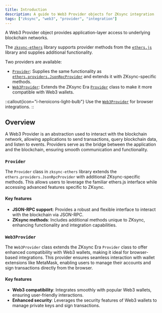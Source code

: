 ```yaml
---
title: Introduction
description: A guide to Web3 Provider objects for ZKsync integration
tags: ["zksync", "web3", "provider", "integration"]
---
```


A Web3 Provider object provides application-layer access to underlying blockchain networks.

The [`zksync-ethers`](https://www.npmjs.com/package/zksync-ethers/v/5.0.0) library supports provider methods from
the [`ethers.js`](https://docs.ethers.io/v5/api/providers) library and supplies additional functionality.

Two providers are available:

- [`Provider`](/sdk/js/ethers/api/v5/provider/web3provider): Supplies the same functionality
as [`ethers.providers.JsonRpcProvider`](https://docs.ethers.org/v5/api/providers/jsonrpc-provider/#JsonRpcProvider) and
extends it with ZKsync-specific methods.
- [`Web3Provider`](/sdk/js/ethers/api/v5/provider/web3provider): Extends the ZKsync
Era [`Provider`](/sdk/js/ethers/api/v5/provider/providers) class to make it more compatible with Web3 wallets.

::callout{icon="i-heroicons-light-bulb"}
Use the [`Web3Provider`](/sdk/js/ethers/api/v5/provider/web3provider) for browser integrations.
::

## Overview

A Web3 Provider is an abstraction used to interact with the blockchain network, allowing applications to send
transactions, query blockchain data, and listen to events. Providers serve as the bridge between the application and
the blockchain, ensuring smooth communication and functionality.

### `Provider`

The `Provider` class in `zksync-ethers` library extends the `ethers.providers.JsonRpcProvider` with additional
ZKsync-specific methods. This allows users to leverage the familiar ethers.js interface while accessing advanced
features specific to ZKsync.

#### Key features

- **JSON-RPC support**: Provides a robust and flexible interface to interact with the blockchain via JSON-RPC.
- **ZKsync methods**: Includes additional methods unique to ZKsync, enhancing functionality and integration capabilities.

### `Web3Provider`

The `Web3Provider` class extends the ZKsync Era `Provider` class to offer enhanced compatibility with Web3 wallets,
making it ideal for browser-based integrations. This provider ensures seamless interaction with wallet extensions like
MetaMask, enabling users to manage their accounts and sign transactions directly from the browser.

#### Key features

- **Web3 compatibility**: Integrates smoothly with popular Web3 wallets, ensuring user-friendly interactions.
- **Enhanced security**: Leverages the security features of Web3 wallets to manage private keys and sign transactions.
